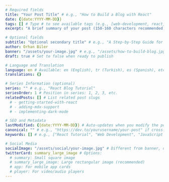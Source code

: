 ```yaml
---
# Required fields
title: "Your Post Title" # e.g., "How to Build a Blog with React"
date: {{date:YYYY-MM-DD}}
tags: [] # Type # to see available tags (e.g., [web-development, react, tutorial])
excerpt: "A brief summary of your post (150-160 characters recommended)" # e.g., "Learn how to build a modern blog using React and Next.js with advanced features like MDX support and dynamic routing."

# Optional fields
subtitle: "Optional secondary title" # e.g., "A Step-by-Step Guide for Developers"
author: Orhan Biler
banner: "/assets/your-image.jpg" # e.g., "/assets/how-to-build-blog.jpg"
draft: true # Set to false when ready to publish

# Language and Translation
language: en # Available: en (English), tr (Turkish), es (Spanish), etc.
translations: {}

# Series Information (optional)
series: "" # e.g., "React Blog Tutorial"
seriesOrder: 1 # Position in series: 1, 2, 3, etc.
relatedPosts: [] # List related post slugs
  # - getting-started-with-react
  # - adding-mdx-support
  # - implementing-dark-mode

# SEO and Metadata
lastModified: {{date:YYYY-MM-DD}} # Auto-updates when you modify the post
canonical: "" # e.g., "https://dev.to/yourusername/your-post" if cross-posted
keywords: [] # e.g., ["React Tutorial", "Web Development", "JavaScript Framework"]

# Social Media
socialImage: "/assets/social/your-image.jpg" # Different from banner, optimized for social sharing (1200x630px recommended)
twitterCard: summary_large_image # Options:
  # summary: Small square image
  # summary_large_image: Large rectangular image (recommended)
  # app: For mobile app cards
  # player: For video/audio players
---
```

